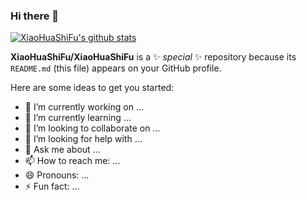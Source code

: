 ### Hi there 👋

[![XiaoHuaShiFu's github stats](https://github-readme-stats.vercel.app/api?username=XiaoHuaShiFu)](https://github.com/anuraghazra/github-readme-stats)

**XiaoHuaShiFu/XiaoHuaShiFu** is a ✨ _special_ ✨ repository because its `README.md` (this file) appears on your GitHub profile.

Here are some ideas to get you started:

- 🔭 I’m currently working on ...
- 🌱 I’m currently learning ...
- 👯 I’m looking to collaborate on ...
- 🤔 I’m looking for help with ...
- 💬 Ask me about ...
- 📫 How to reach me: ...
- 😄 Pronouns: ...
- ⚡ Fun fact: ...

